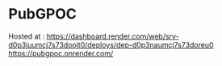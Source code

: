 # PubGPOC

Hosted at : https://dashboard.render.com/web/srv-d0p3juumcj7s73doojt0/deploys/dep-d0p3naumcj7s73doreu0
https://pubgpoc.onrender.com/